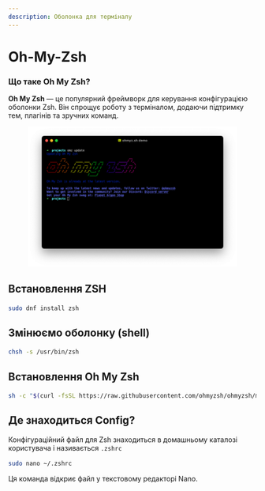 ```yaml
---
description: Оболонка для терміналу
---
```


# Oh-My-Zsh

### Що таке Oh My Zsh?

**Oh My Zsh** — це популярний фреймворк для керування конфігурацією оболонки Zsh. Він спрощує роботу з терміналом, додаючи підтримку тем, плагінів та зручних команд.

<figure><img src="../../.gitbook/assets/image (1).png" alt=""><figcaption></figcaption></figure>

## Встановлення ZSH

```bash
sudo dnf install zsh
```

## Змінюємо оболонку (shell)

```bash
chsh -s /usr/bin/zsh
```

## Встановлення Oh My Zsh&#x20;

```bash
sh -c "$(curl -fsSL https://raw.githubusercontent.com/ohmyzsh/ohmyzsh/master/tools/install.sh)"
```

## Де знаходиться Config?

Конфігураційний файл для Zsh знаходиться в домашньому каталозі користувача і називається `.zshrc`

```bash
sudo nano ~/.zshrc
```

Ця команда відкриє файл у текстовому редакторі Nano.

